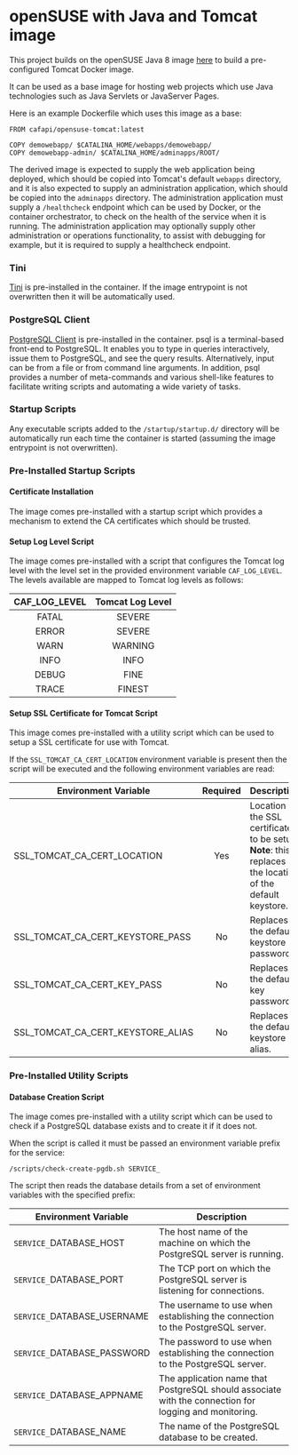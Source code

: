 # openSUSE with Java and Tomcat image

This project builds on the openSUSE Java 8 image [here](https://github.com/CAFapi/opensuse-java8-images) to build a pre-configured Tomcat Docker image.

It can be used as a base image for hosting web projects which use Java technologies such as Java Servlets or JavaServer Pages.

Here is an example Dockerfile which uses this image as a base:

    FROM cafapi/opensuse-tomcat:latest

    COPY demowebapp/ $CATALINA_HOME/webapps/demowebapp/
    COPY demowebapp-admin/ $CATALINA_HOME/adminapps/ROOT/

The derived image is expected to supply the web application being deployed, which should be copied into Tomcat's default `webapps` directory, and it is also expected to supply an administration application, which should be copied into the `adminapps` directory.  The administration application must supply a `/healthcheck` endpoint which can be used by Docker, or the container orchestrator, to check on the health of the service when it is running.  The administration application may optionally supply other administration or operations functionality, to assist with debugging for example, but it is required to supply a healthcheck endpoint.

### Tini
[Tini](https://github.com/krallin/tini) is pre-installed in the container.  If the image entrypoint is not overwritten then it will be automatically used.

### PostgreSQL Client
[PostgreSQL Client](https://www.postgresql.org/docs/current/static/app-psql.html) is pre-installed in the container. psql is a terminal-based front-end to PostgreSQL. It enables you to type in queries interactively, issue them to PostgreSQL, and see the query results. Alternatively, input can be from a file or from command line arguments. In addition, psql provides a number of meta-commands and various shell-like features to facilitate writing scripts and automating a wide variety of tasks.

### Startup Scripts
Any executable scripts added to the `/startup/startup.d/` directory will be automatically run each time the container is started (assuming the image entrypoint is not overwritten).

### Pre-Installed Startup Scripts

#### Certificate Installation
The image comes pre-installed with a startup script which provides a mechanism to extend the CA certificates which should be trusted.

#### Setup Log Level Script
The image comes pre-installed with a script that configures the Tomcat log level with the level set in the provided environment variable `CAF_LOG_LEVEL`. The levels available are mapped to Tomcat log levels as follows:

| **CAF_LOG_LEVEL** | **Tomcat Log Level** |
|:-----------------:|:--------------------:|
|       FATAL       |        SEVERE        |
|       ERROR       |        SEVERE        |
|        WARN       |        WARNING       |
|        INFO       |         INFO         |
|       DEBUG       |         FINE         |
|       TRACE       |        FINEST        |

#### Setup SSL Certificate for Tomcat Script
This image comes pre-installed with a utility script which can be used to setup a SSL certificate for use with Tomcat.

If the `SSL_TOMCAT_CA_CERT_LOCATION` environment variable is present then the script will be executed and the following environment variables are read:

|      **Environment Variable**     | **Required** |                                               **Description**                                              |
|---------------------------------|:------------:|----------------------------------------------------------------------------------------------------------|
| SSL_TOMCAT_CA_CERT_LOCATION       |      Yes     | Location of the SSL certificate to be setup. **Note**: this replaces the location of the default keystore. |
| SSL_TOMCAT_CA_CERT_KEYSTORE_PASS  |      No      | Replaces the default keystore password.                                                                    |
| SSL_TOMCAT_CA_CERT_KEY_PASS       |      No      | Replaces the default key password.                                                                         |
| SSL_TOMCAT_CA_CERT_KEYSTORE_ALIAS |      No      | Replaces the default keystore alias.                                                                       |

### Pre-Installed Utility Scripts

#### Database Creation Script
The image comes pre-installed with a utility script which can be used to check if a PostgreSQL database exists and to create it if it does not.

When the script is called it must be passed an environment variable prefix for the service:

    /scripts/check-create-pgdb.sh SERVICE_

The script then reads the database details from a set of environment variables with the specified prefix:

| **Environment Variable**    |                                          **Description**                                               |
|-----------------------------|--------------------------------------------------------------------------------------------------------|
| `SERVICE_`DATABASE_HOST     | The host name of the machine on which the PostgreSQL server is running.                                |
| `SERVICE_`DATABASE_PORT     | The TCP port on which the PostgreSQL server is listening for connections.                              |
| `SERVICE_`DATABASE_USERNAME | The username to use when establishing the connection to the PostgreSQL server.                         |
| `SERVICE_`DATABASE_PASSWORD | The password to use when establishing the connection to the PostgreSQL server.                         |
| `SERVICE_`DATABASE_APPNAME  | The application name that PostgreSQL should associate with the connection for logging and monitoring.  |
| `SERVICE_`DATABASE_NAME     | The name of the PostgreSQL database to be created.                                                     |
